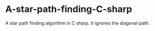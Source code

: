 # A-star-path-finding-C-sharp
A star path finding algorithm in C sharp. It ignores the diagonal path.
